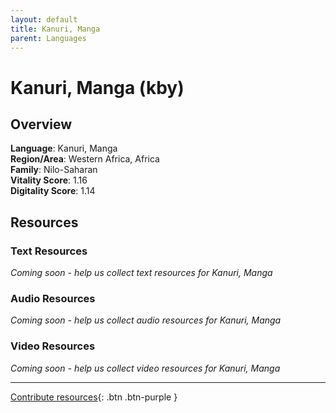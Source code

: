 ```yaml
---
layout: default
title: Kanuri, Manga
parent: Languages
---
```


# Kanuri, Manga (kby)

## Overview

**Language**: Kanuri, Manga  
**Region/Area**: Western Africa, Africa  
**Family**: Nilo-Saharan  
**Vitality Score**: 1.16  
**Digitality Score**: 1.14  

## Resources

### Text Resources
*Coming soon - help us collect text resources for Kanuri, Manga*

### Audio Resources
*Coming soon - help us collect audio resources for Kanuri, Manga*

### Video Resources
*Coming soon - help us collect video resources for Kanuri, Manga*

---

[Contribute resources](https://fairtrain.github.io/){: .btn .btn-purple }
